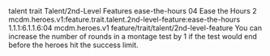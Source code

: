<ability>
  <metadata>
    <class>talent</class>
    <feature_type>trait</feature_type>
    <file_dpath>Talent/2nd-Level Features</file_dpath>
    <item_id>ease-the-hours</item_id>
    <item_index>04</item_index>
    <item_name>Ease the Hours</item_name>
    <level>2</level>
    <scc>mcdm.heroes.v1:feature.trait.talent.2nd-level-feature:ease-the-hours</scc>
    <scdc>1.1.1:6.1.1.6:04</scdc>
    <source>mcdm.heroes.v1</source>
    <type>feature/trait/talent/2nd-level-feature</type>
  </metadata>
  <effects>
    <effect type="mundane">You can increase the number of rounds in a montage test by 1 if the test would end before the heroes hit the success limit.</effect>
  </effects>
</ability>
